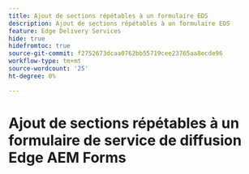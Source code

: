 ```yaml
---
title: Ajout de sections répétables à un formulaire EDS
description: Ajout de sections répétables à un formulaire EDS
feature: Edge Delivery Services
hide: true
hidefromtoc: true
source-git-commit: f2752673dcaa0762bb55719cee23765aa8ecde96
workflow-type: tm+mt
source-wordcount: '25'
ht-degree: 0%

---
```



# Ajout de sections répétables à un formulaire de service de diffusion Edge AEM Forms

